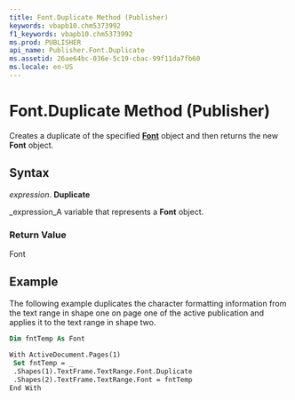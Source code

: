 ```yaml
---
title: Font.Duplicate Method (Publisher)
keywords: vbapb10.chm5373992
f1_keywords: vbapb10.chm5373992
ms.prod: PUBLISHER
api_name: Publisher.Font.Duplicate
ms.assetid: 26ae64bc-036e-5c19-cbac-99f11da7fb60
ms.locale: en-US
---
```



# Font.Duplicate Method (Publisher)

Creates a duplicate of the specified  **[Font](font-object-publisher.md)** object and then returns the new **Font** object.


## Syntax

 _expression_. **Duplicate**

 _expression_A variable that represents a  **Font** object.


### Return Value

Font


## Example

The following example duplicates the character formatting information from the text range in shape one on page one of the active publication and applies it to the text range in shape two.


```vb
Dim fntTemp As Font 
 
With ActiveDocument.Pages(1) 
 Set fntTemp = _ 
 .Shapes(1).TextFrame.TextRange.Font.Duplicate 
 .Shapes(2).TextFrame.TextRange.Font = fntTemp 
End With
```



